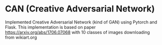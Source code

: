 # CAN (Creative Adversarial Network)
Implemented Creative Adversarial Network (kind of GAN) using Pytorch and Flask. This implementation is based on paper
https://arxiv.org/abs/1706.07068 with 10 classes of images downloading from wikiart.org
